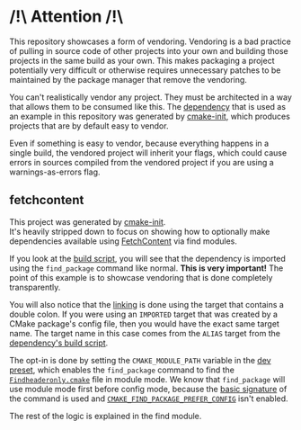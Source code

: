 # /!\ Attention /!\

This repository showcases a form of vendoring. Vendoring is a bad practice of
pulling in source code of other projects into your own and building those
projects in the same build as your own. This makes packaging a project
potentially very difficult or otherwise requires unnecessary patches to be
maintained by the package manager that remove the vendoring.

You can't realistically vendor any project. They must be architected in a way
that allows them to be consumed like this. The [dependency][1] that is used as
an example in this repository was generated by [cmake-init][2], which produces
projects that are by default easy to vendor.

Even if something is easy to vendor, because everything happens in a single
build, the vendored project will inherit your flags, which could cause errors
in sources compiled from the vendored project if you are using a
warnings-as-errors flag.

## fetchcontent

This project was generated by [cmake-init][2].  
It's heavily stripped down to focus on showing how to optionally make
dependencies available using [FetchContent][3] via find modules.

If you look at the [build script](CMakeLists.txt#L34), you will see that the
dependency is imported using the `find_package` command like normal. **This is
very important!** The point of this example is to showcase vendoring that is
done completely transparently.

You will also notice that the [linking](CMakeLists.txt#L35) is done using the
target that contains a double colon. If you were using an `IMPORTED` target
that was created by a CMake package's config file, then you would have the
exact same target name. The target name in this case comes from the `ALIAS`
target from the [dependency's build script][4].

The opt-in is done by setting the `CMAKE_MODULE_PATH` variable in the [dev
preset](CMakePresets.json#L24-L39), which enables the `find_package` command to
find the [`Findheaderonly.cmake`](cmake/find/Findheaderonly.cmake) file in
module mode. We know that `find_package` will use module mode first before
config mode, because the [basic signature][5] of the command is used and
[`CMAKE_FIND_PACKAGE_PREFER_CONFIG`][6] isn't enabled.

The rest of the logic is explained in the find module.

[1]: https://github.com/friendlyanon/cmake-init-header-only
[2]: https://github.com/friendlyanon/cmake-init
[3]: https://cmake.org/cmake/help/latest/module/FetchContent.html
[4]: https://github.com/friendlyanon/cmake-init-header-only/blob/v0.20.6/CMakeLists.txt#L21
[5]: https://cmake.org/cmake/help/latest/command/find_package.html#basic-signature
[6]: https://cmake.org/cmake/help/latest/variable/CMAKE_FIND_PACKAGE_PREFER_CONFIG.html
